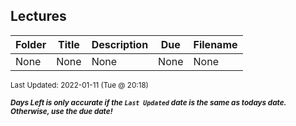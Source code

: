 ## Lectures

| Folder | Title | Description | Due | Filename |
|-----|-----|-----|-----|-----|
| None | None | None | None | None |

<sup>Last Updated: 2022-01-11 (Tue @ 20:18)</sup> 

<sup>***Days Left is only accurate if the `Last Updated` date is the same as todays date. Otherwise, use the due date!***</sup> 